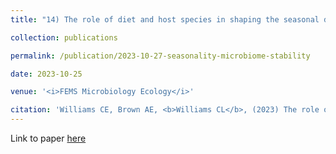 ```yaml
---
title: "14) The role of diet and host species in shaping the seasonal dynamics of the gut microbiome"

collection: publications

permalink: /publication/2023-10-27-seasonality-microbiome-stability

date: 2023-10-25

venue: '<i>FEMS Microbiology Ecology</i>'

citation: 'Williams CE, Brown AE, <b>Williams CL</b>, (2023) The role of diet and host species in shaping the seasonal dynamics of the gut microbiome. <i>FEMS Microbiology Ecology</i>, minor revisions.'
---
```


Link to paper [here](https://doi.org/10.1111/1751-7915.14276)

